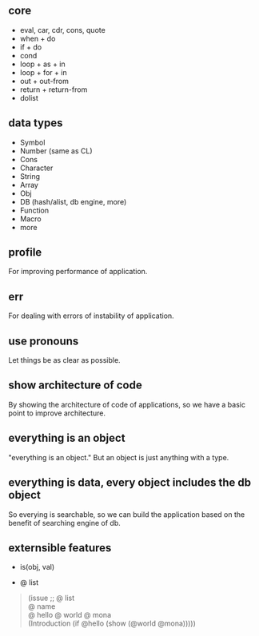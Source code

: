 ## core
- eval, car, cdr, cons, quote
- when + do
- if + do
- cond
- loop + as + in
- loop + for + in
- out + out-from
- return + return-from
- dolist


## data types
- Symbol 
- Number (same as CL)
- Cons 
- Character 
- String 
- Array 
- Obj 
- DB (hash/alist, db engine, more)
- Function 
- Macro 
- more

## profile
For improving performance of application.

## err
For dealing with errors of instability of application.

## use pronouns
Let things be as clear as possible.

## show architecture of code
By showing the architecture of code of applications, so we have a basic point to improve architecture.

## everything is an object
"everything is an object." But an object is just anything with a type.

## everything is data, every object includes the db object
So everying is searchable, so we can build the application based on the benefit of searching engine of db.

## externsible features

- is(obj, val)

- @ list

> (issue
	;; @ list	
	@ name	
	@ hello	
	@ world	
	@ mona		
	(Introduction
		(if @hello 
			(show (@world @mona)))))    
        


